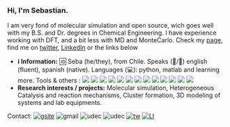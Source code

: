 ### Hi, I'm Sebastian. 

I am very fond of molecular simulation and open source, wich goes well with my B.S. and Dr. degrees in Chemical Engineering. 
I have experience working with DFT, and a bit less with MD and MonteCarlo. Check my [page](https://sites.google.com/view/sebagodoygutierrez), find me on [twitter](https://twitter.com/SebaGodoyGut), [LinkedIn](https://www.linkedin.com/in/sebastian-godoy-gutierrez/) or the links below
* **:information_source: Information:**
:id: Seba (he/they), from Chile. Speaks (:speech_balloon:/:pencil:) english (fluent), spanish (native). Languages (:computer:): python, matlab and learning more. 
Tools & others : ![](https://shields.io/badge/ubuntu-9cf?logo=ubuntu&style=flat-square)
![](https://shields.io/badge/windows-9cf?logo=windows&style=flat-square)
![](https://shields.io/badge/git-9cf?logo=git&style=flat-square)
![](https://shields.io/badge/GitHub-9cf?logo=github&style=flat-square&logoColor=black)
![](https://shields.io/badge/python-9cf?logo=python&style=flat-square)
![](https://shields.io/badge/PyCharm-9cf?logo=pycharm&style=flat-square&logoColor=black)
![](https://shields.io/badge/jupyter-9cf?logo=jupyter&style=flat-square)
![](https://shields.io/badge/libre--office-9cf?logo=libreoffice&style=flat-square&logoColor=black)
![](https://shields.io/badge/microsoft--office-9cf?logo=microsoftoffice&style=flat-square&logoColor=black)
![](https://shields.io/badge/LaTeX-9cf?logo=latex&style=flat-square&logoColor=black)
![](https://shields.io/badge/Zotero-9cf?logo=zotero&style=flat-square&logoColor=red)
![](https://shields.io/badge/Blender-9cf?logo=blender&style=flat-square)
![](https://shields.io/badge/Krita-9cf?logo=krita&style=flat-square&logoColor=black)
* **Research interests / projects:**
Molecular simulation, Heterogeneous Catalysis and reaction mechanisms, Cluster formation, 3D modeling of systems and lab equipments.

Contact:
[![gsite](https://shields.io/badge/Google--Site-9cf?logo=google&style=social)](https://sites.google.com/view/sebagodoygutierrez)
![gmail](https://shields.io/badge/sebadgogu@gmail.com-black?logo=gmail&style=social)
![udec](https://shields.io/badge/sebagodoy@udec.com-blue?logo=microsoftoutlook&style=social)
![udec](https://shields.io/badge/seba.god.gut@outlook.es-blue?logo=microsoftoutlook&style=social)
[![tw](https://shields.io/badge/@SebaGodoyGut-9cf?logo=twitter&style=social)](https://twitter.com/SebaGodoyGut)
[![LI](https://shields.io/badge/LinkedIn-9cf?logo=linkedin&style=social)](https://www.linkedin.com/in/sebastian-godoy-gutierrez/)

